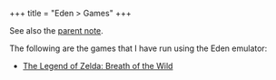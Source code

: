 +++
title = "Eden > Games"
+++

See also the [parent note](@/notes/Eden/_index.md).

The following are the games that I have run using the Eden emulator:

- [The Legend of Zelda: Breath of the Wild](@/notes/The_Legend_of_Zelda_Breath_of_the_Wild/_index.md)
